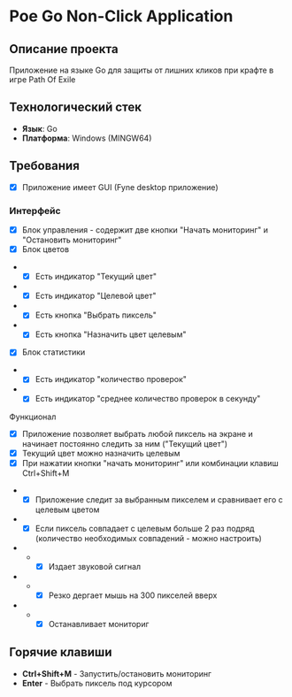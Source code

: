 # Poe Go Non-Click Application

## Описание проекта
Приложение на языке Go для защиты от лишних кликов при крафте в игре Path Of Exile

## Технологический стек
- **Язык**: Go
- **Платформа**: Windows (MINGW64)

## Требования
- [x] Приложение имеет GUI (Fyne desktop приложение)

### Интерфейс
- [x] Блок управления - содержит две кнопки "Начать мониторинг" и "Остановить мониторинг"
- [x] Блок цветов
- - [x] Есть индикатор "Текущий цвет"
- - [x] Есть индикатор "Целевой цвет"
- - [x] Есть кнопка "Выбрать пиксель"
- - [x] Есть кнопка "Назначить цвет целевым"
- [x] Блок статистики
- - [x] Есть индикатор "количество проверок"
- - [x] Есть индикатор "среднее количество проверок в секунду"

Функционал
- [x] Приложение позволяет выбрать любой пиксель на экране и начинает постоянно следить за ним ("Текущий цвет")
- [x] Текущий цвет можно назначить целевым
- [x] При нажатии кнопки "начать мониторинг" или комбинации клавиш Ctrl+Shift+M
- - [x] Приложение следит за выбранным пикселем и сравнивает его с целевым цветом
- - [x] Если пиксель совпадает с целевым больше 2 раз подряд (количество необходимых совпадений - можно настроить)
- - - [x] Издает звуковой сигнал
- - - [x] Резко дергает мышь на 300 пикселей вверх
- - - [x] Останавливает мониториг

## Горячие клавиши
- **Ctrl+Shift+M** - Запустить/остановить мониторинг
- **Enter** - Выбрать пиксель под курсором

